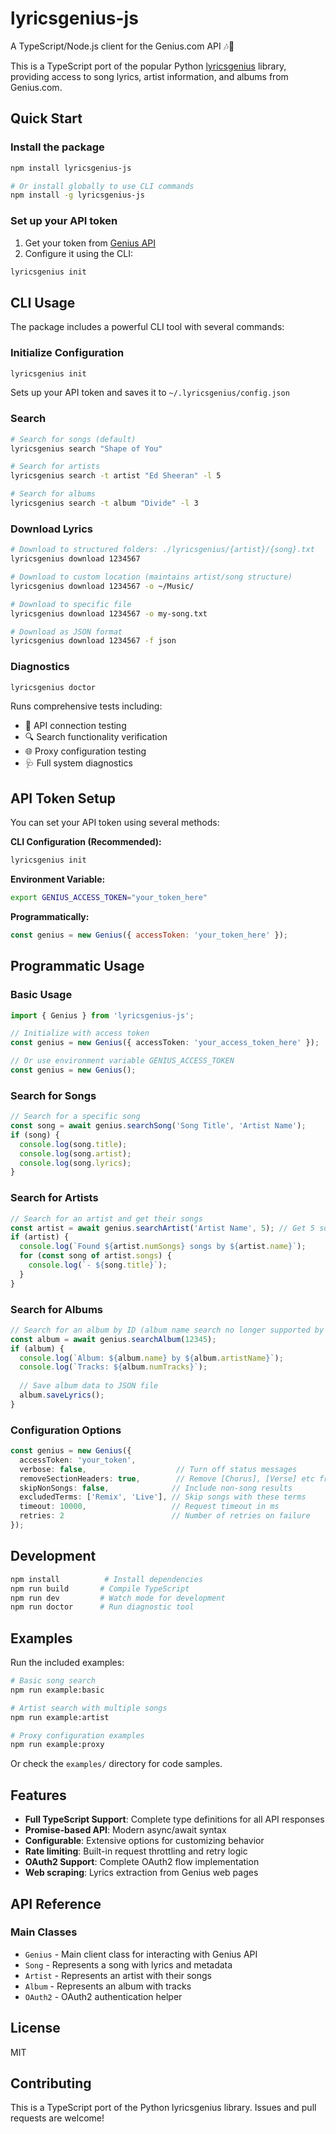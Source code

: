 # lyricsgenius-js

A TypeScript/Node.js client for the Genius.com API 🎶🎤

This is a TypeScript port of the popular Python [lyricsgenius](https://github.com/johnwmillr/LyricsGenius) library, providing access to song lyrics, artist information, and albums from Genius.com.

## Quick Start

### Install the package
```bash
npm install lyricsgenius-js

# Or install globally to use CLI commands
npm install -g lyricsgenius-js
```

### Set up your API token
1. Get your token from [Genius API](https://genius.com/api-clients)
2. Configure it using the CLI:

```bash
lyricsgenius init
```

## CLI Usage

The package includes a powerful CLI tool with several commands:

### Initialize Configuration
```bash
lyricsgenius init
```
Sets up your API token and saves it to `~/.lyricsgenius/config.json`

### Search
```bash
# Search for songs (default)
lyricsgenius search "Shape of You"

# Search for artists
lyricsgenius search -t artist "Ed Sheeran" -l 5

# Search for albums  
lyricsgenius search -t album "Divide" -l 3
```

### Download Lyrics
```bash
# Download to structured folders: ./lyricsgenius/{artist}/{song}.txt
lyricsgenius download 1234567

# Download to custom location (maintains artist/song structure)
lyricsgenius download 1234567 -o ~/Music/

# Download to specific file
lyricsgenius download 1234567 -o my-song.txt

# Download as JSON format
lyricsgenius download 1234567 -f json
```

### Diagnostics
```bash
lyricsgenius doctor
```
Runs comprehensive tests including:
- 🔌 API connection testing
- 🔍 Search functionality verification  
- 🌐 Proxy configuration testing
- 🩺 Full system diagnostics

## API Token Setup

You can set your API token using several methods:

**CLI Configuration (Recommended):**
```bash
lyricsgenius init
```

**Environment Variable:**
```bash
export GENIUS_ACCESS_TOKEN="your_token_here"
```

**Programmatically:**
```javascript
const genius = new Genius({ accessToken: 'your_token_here' });
```

## Programmatic Usage

### Basic Usage

```typescript
import { Genius } from 'lyricsgenius-js';

// Initialize with access token
const genius = new Genius({ accessToken: 'your_access_token_here' });

// Or use environment variable GENIUS_ACCESS_TOKEN
const genius = new Genius();
```

### Search for Songs

```typescript
// Search for a specific song
const song = await genius.searchSong('Song Title', 'Artist Name');
if (song) {
  console.log(song.title);
  console.log(song.artist);
  console.log(song.lyrics);
}
```

### Search for Artists

```typescript
// Search for an artist and get their songs
const artist = await genius.searchArtist('Artist Name', 5); // Get 5 songs max
if (artist) {
  console.log(`Found ${artist.numSongs} songs by ${artist.name}`);
  for (const song of artist.songs) {
    console.log(`- ${song.title}`);
  }
}
```

### Search for Albums

```typescript
// Search for an album by ID (album name search no longer supported by API)
const album = await genius.searchAlbum(12345);
if (album) {
  console.log(`Album: ${album.name} by ${album.artistName}`);
  console.log(`Tracks: ${album.numTracks}`);
  
  // Save album data to JSON file
  album.saveLyrics();
}
```

### Configuration Options

```typescript
const genius = new Genius({
  accessToken: 'your_token',
  verbose: false,                    // Turn off status messages
  removeSectionHeaders: true,        // Remove [Chorus], [Verse] etc from lyrics
  skipNonSongs: false,              // Include non-song results
  excludedTerms: ['Remix', 'Live'], // Skip songs with these terms
  timeout: 10000,                   // Request timeout in ms
  retries: 2                        // Number of retries on failure
});
```

## Development

```bash
npm install          # Install dependencies
npm run build       # Compile TypeScript
npm run dev         # Watch mode for development
npm run doctor      # Run diagnostic tool
```

## Examples

Run the included examples:

```bash
# Basic song search
npm run example:basic

# Artist search with multiple songs
npm run example:artist

# Proxy configuration examples
npm run example:proxy
```

Or check the `examples/` directory for code samples.

## Features

- **Full TypeScript Support**: Complete type definitions for all API responses
- **Promise-based API**: Modern async/await syntax
- **Configurable**: Extensive options for customizing behavior
- **Rate limiting**: Built-in request throttling and retry logic
- **OAuth2 Support**: Complete OAuth2 flow implementation
- **Web scraping**: Lyrics extraction from Genius web pages

## API Reference

### Main Classes

- `Genius` - Main client class for interacting with Genius API
- `Song` - Represents a song with lyrics and metadata
- `Artist` - Represents an artist with their songs
- `Album` - Represents an album with tracks
- `OAuth2` - OAuth2 authentication helper

## License

MIT

## Contributing

This is a TypeScript port of the Python lyricsgenius library. Issues and pull requests are welcome!
